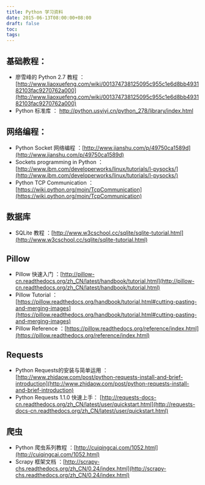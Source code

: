 ```yaml
---
title: Python 学习资料
date: 2015-06-13T08:00:00+08:00
draft: false
toc:
tags:
---
```



## 基础教程：

* 廖雪峰的 Python 2.7 教程 ：[http://www.liaoxuefeng.com/wiki/001374738125095c955c1e6d8bb493182103fac9270762a000](http://www.liaoxuefeng.com/wiki/001374738125095c955c1e6d8bb493182103fac9270762a000)
* Python 标准库 ： <http://python.usyiyi.cn/python_278/library/index.html>

## 网络编程：

* Python Socket 网络编程 ：[http://www.jianshu.com/p/49750ca1589d](http://www.jianshu.com/p/49750ca1589d)
* Sockets programming in Python ：[http://www.ibm.com/developerworks/linux/tutorials/l-pysocks/](http://www.ibm.com/developerworks/linux/tutorials/l-pysocks/)
* Python TCP Communication ：[https://wiki.python.org/moin/TcpCommunication](https://wiki.python.org/moin/TcpCommunication)

## 数据库
* SQLite 教程 ：[http://www.w3cschool.cc/sqlite/sqlite-tutorial.html](http://www.w3cschool.cc/sqlite/sqlite-tutorial.html)

## Pillow

* Pillow 快速入门 ：[http://pillow-cn.readthedocs.org/zh_CN/latest/handbook/tutorial.html](http://pillow-cn.readthedocs.org/zh_CN/latest/handbook/tutorial.html)
* Pillow Tutorial ：[https://pillow.readthedocs.org/handbook/tutorial.html#cutting-pasting-and-merging-images](https://pillow.readthedocs.org/handbook/tutorial.html#cutting-pasting-and-merging-images)
* Pillow Reference ：[https://pillow.readthedocs.org/reference/index.html](https://pillow.readthedocs.org/reference/index.html)

## Requests

* Python Requests的安装与简单运用 ：[http://www.zhidaow.com/post/python-requests-install-and-brief-introduction](http://www.zhidaow.com/post/python-requests-install-and-brief-introduction)
* Python Requests 1.1.0 快速上手： [http://requests-docs-cn.readthedocs.org/zh_CN/latest/user/quickstart.html](http://requests-docs-cn.readthedocs.org/zh_CN/latest/user/quickstart.html)

## 爬虫
* Python 爬虫系列教程 ：[http://cuiqingcai.com/1052.html](http://cuiqingcai.com/1052.html)
* Scrapy 框架文档 ：[http://scrapy-chs.readthedocs.org/zh_CN/0.24/index.html](http://scrapy-chs.readthedocs.org/zh_CN/0.24/index.html)
